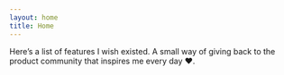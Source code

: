 ```yaml
---
layout: home
title: Home
---
```

Here’s a list of features I wish existed. A small way of giving back to the product community that inspires me every day ❤️.

